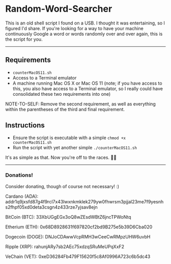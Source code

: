 # Random-Word-Searcher

This is an old shell script I found on a USB.  I thought it was entertaining, so I figured I'd share.
If you're looking for a way to have your machine continuously Google a word or words randomly over
and over again, this is the script for you.

---

## Requirements
- `counterMacOS11.sh`
- Access to a Terminal emulator
- A machine running Mac OS X or Mac OS 11 (note; if you have access to this, you also have access to
a Terminal emulator, so I really could have consolidated these two requirements into one)

NOTE-TO-SELF: Remove the second requirement, as well as everything within the parentheses of the third
and final requirement.

## Instructions
- Ensure the script is executable with a simple `chmod +x counterMacOS11.sh`
- Run the script with yet another simple `./counterMacOS11.sh`

It's as simple as that.  Now you're off to the races.  🤙🏼

---

### Donations!
Consider donating, though of course not necessary!  :)

Cardano (ADA):
addr1q9jxsfd87g4f9rcl7x43lwxnkmklek279yw0fhwrsm3pjjal23me7f9yesnhs2fhpf05xd0deta3csgn4z433rze7yjsav8ejn


BitCoin (BTC): 
33XbUGgEGx3oQ8wZEsdWBtZ6jncTPWoNtq


Etherium (ETH): 
0x68D8928631f697820cf2bd9B275e5b39D6Cba020


Dogecoin (DOGE):
DNJoCDAwwVcpRMH3wCeeCwRMpzUHW6uvbH


Ripple (XRP):
rahunjARy7sb2AEc75xdzqSRuMeUPqXxF2


VeChain (VET):
0xeD36284Fb479F15620f5c8Af0996A723c6b5dc43
